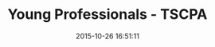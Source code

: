 ---
layout: post
title:  "Young Professionals - TSCPA"
date:   2015-10-26 16:51:11
categories: blog
description: ""
link: "http://valueyourmoney.org/young-professional/"
---